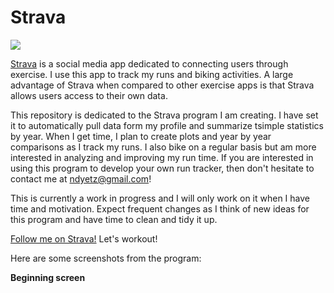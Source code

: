 # Strava

![](https://griffinbikepark.com/wp-content/uploads/2015/09/STRAVA-LOGO.png)

[Strava](https://www.strava.com/) is a social media app dedicated to connecting users through exercise. I use this app to track my runs and biking activities. A large advantage of Strava when compared to other exercise apps is that Strava allows users access to their own data. 

This repository is dedicated to the Strava program I am creating. I have set it to automatically pull data form my profile and summarize tsimple statistics by year. When I get time, I plan to create plots and year by year comparisons as I track my runs. I also bike on a regular basis but am more interested in analyzing and improving my run time. If you are interested in using this program to develop your own run tracker, then don't hesitate to contact me at <ndyetz@gmail.com>!

This is currently a work in progress and I will only work on it when I have time and motivation. Expect frequent changes as I think of new ideas for this program and have time to clean and tidy it up.

[Follow me on Strava!](https://www.strava.com/athletes/15386069) Let's workout!

Here are some screenshots from the program: 

**Beginning screen**
